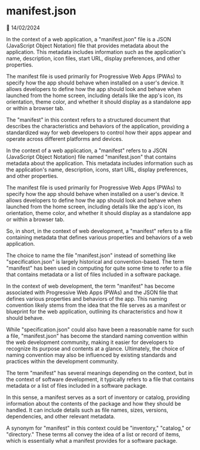 # manifest.json

📅 14/02/2024

In the context of a web application, a "manifest.json" file is a JSON (JavaScript Object Notation) file that provides metadata about the application. This metadata includes information such as the application's name, description, icon files, start URL, display preferences, and other properties.

The manifest file is used primarily for Progressive Web Apps (PWAs) to specify how the app should behave when installed on a user's device. It allows developers to define how the app should look and behave when launched from the home screen, including details like the app's icon, its orientation, theme color, and whether it should display as a standalone app or within a browser tab.

The "manifest" in this context refers to a structured document that describes the characteristics and behaviors of the application, providing a standardized way for web developers to control how their apps appear and operate across different platforms and devices.

In the context of a web application, a "manifest" refers to a JSON (JavaScript Object Notation) file named "manifest.json" that contains metadata about the application. This metadata includes information such as the application's name, description, icons, start URL, display preferences, and other properties.

The manifest file is used primarily for Progressive Web Apps (PWAs) to specify how the app should behave when installed on a user's device. It allows developers to define how the app should look and behave when launched from the home screen, including details like the app's icon, its orientation, theme color, and whether it should display as a standalone app or within a browser tab.

So, in short, in the context of web development, a "manifest" refers to a file containing metadata that defines various properties and behaviors of a web application.

The choice to name the file "manifest.json" instead of something like "specification.json" is largely historical and convention-based. The term "manifest" has been used in computing for quite some time to refer to a file that contains metadata or a list of files included in a software package.

In the context of web development, the term "manifest" has become associated with Progressive Web Apps (PWAs) and the JSON file that defines various properties and behaviors of the app. This naming convention likely stems from the idea that the file serves as a manifest or blueprint for the web application, outlining its characteristics and how it should behave.

While "specification.json" could also have been a reasonable name for such a file, "manifest.json" has become the standard naming convention within the web development community, making it easier for developers to recognize its purpose and contents at a glance. Ultimately, the choice of naming convention may also be influenced by existing standards and practices within the development community.

The term "manifest" has several meanings depending on the context, but in the context of software development, it typically refers to a file that contains metadata or a list of files included in a software package. 

In this sense, a manifest serves as a sort of inventory or catalog, providing information about the contents of the package and how they should be handled. It can include details such as file names, sizes, versions, dependencies, and other relevant metadata.

A synonym for "manifest" in this context could be "inventory," "catalog," or "directory." These terms all convey the idea of a list or record of items, which is essentially what a manifest provides for a software package.
